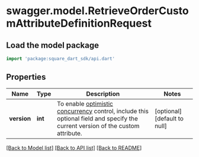 # swagger.model.RetrieveOrderCustomAttributeDefinitionRequest

## Load the model package
```dart
import 'package:square_dart_sdk/api.dart'
```

## Properties
Name | Type | Description | Notes
------------ | ------------- | ------------- | -------------
**version** | **int** | To enable [optimistic concurrency](https://developer.squareup.com/docs/build-basics/common-api-patterns/optimistic-concurrency) control, include this optional field and specify the current version of the custom attribute. | [optional] [default to null]

[[Back to Model list]](../README.md#documentation-for-models) [[Back to API list]](../README.md#documentation-for-api-endpoints) [[Back to README]](../README.md)

